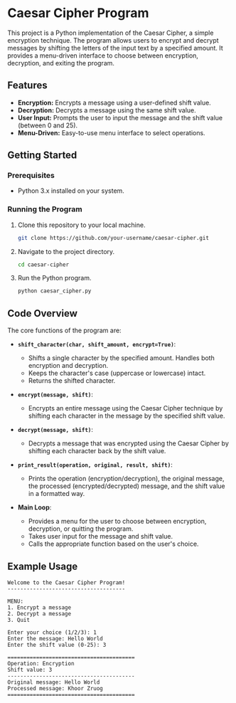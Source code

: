 # Caesar Cipher Program

This project is a Python implementation of the Caesar Cipher, a simple encryption technique. The program allows users to encrypt and decrypt messages by shifting the letters of the input text by a specified amount. It provides a menu-driven interface to choose between encryption, decryption, and exiting the program.

## Features

- **Encryption:** Encrypts a message using a user-defined shift value.
- **Decryption:** Decrypts a message using the same shift value.
- **User Input:** Prompts the user to input the message and the shift value (between 0 and 25).
- **Menu-Driven:** Easy-to-use menu interface to select operations.

## Getting Started

### Prerequisites

- Python 3.x installed on your system.

### Running the Program

1. Clone this repository to your local machine.
    ```bash
    git clone https://github.com/your-username/caesar-cipher.git
    ```
2. Navigate to the project directory.
    ```bash
    cd caesar-cipher
    ```
3. Run the Python program.
    ```bash
    python caesar_cipher.py
    ```

## Code Overview

The core functions of the program are:

- **`shift_character(char, shift_amount, encrypt=True)`**:
  - Shifts a single character by the specified amount. Handles both encryption and decryption.
  - Keeps the character's case (uppercase or lowercase) intact.
  - Returns the shifted character.

- **`encrypt(message, shift)`**:
  - Encrypts an entire message using the Caesar Cipher technique by shifting each character in the message by the specified shift value.

- **`decrypt(message, shift)`**:
  - Decrypts a message that was encrypted using the Caesar Cipher by shifting each character back by the shift value.

- **`print_result(operation, original, result, shift)`**:
  - Prints the operation (encryption/decryption), the original message, the processed (encrypted/decrypted) message, and the shift value in a formatted way.

- **Main Loop**:
  - Provides a menu for the user to choose between encryption, decryption, or quitting the program.
  - Takes user input for the message and shift value.
  - Calls the appropriate function based on the user's choice.

## Example Usage

```plaintext
Welcome to the Caesar Cipher Program!
-------------------------------------

MENU:
1. Encrypt a message
2. Decrypt a message
3. Quit

Enter your choice (1/2/3): 1
Enter the message: Hello World
Enter the shift value (0-25): 3

========================================
Operation: Encryption
Shift value: 3
----------------------------------------
Original message: Hello World
Processed message: Khoor Zruog
========================================
